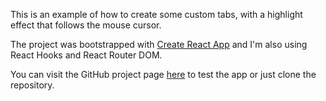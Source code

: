 This is an example of how to create some custom tabs, with a highlight effect that follows the mouse cursor.

The project was bootstrapped with [Create React App](https://github.com/facebook/create-react-app) and I'm also using React Hooks and React Router DOM.

You can visit the GitHub project page [here](https://ioanacosmina.github.io/tabs/) to test the app or just clone the repository.
